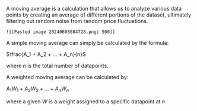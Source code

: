 A moving average is a calculation that allows us to analyze various data points by creating an average of different portions of the dataset, ultimately filtering out random noise from random price fluctuations.


	![[Pasted image 20240608084728.png| 500]]

A simple moving average can simply be calculated by the formula:

$\frac{A_1 + A_2 + ... + A_n}{n}$

where $n$ is the total number of datapoints.

A weighted moving average can be calculated by:

$A_1W_1 + A_2W_2 + ... + A_nW_n$

where a given $W$ is a weight assigned to a specific datapoint at $n$